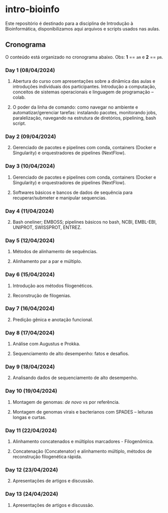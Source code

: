 # intro-bioinfo

Este repositório é destinado para a disciplina de Introdução à Bioinformática, disponibilizamos aqui arquivos e scripts usados nas aulas.

## Cronograma

O conteúdo está organizado no cronograma abaixo. Obs: **1** == `am` e **2** == `pm`.

### Day 1 (08/04/2024)

1. Abertura do curso com apresentações sobre a dinâmica das aulas e introduções individuais dos participantes. Introdução a computação, conceitos de sistemas operacionais e linguagem de programação – colab.

2. O poder da linha de comando: como navegar no ambiente e automatizar/gerenciar tarefas: instalando pacotes, monitorando jobs, paralelização, navegando na estrutura de diretórios, pipelining, bash script.

### Day 2 (09/04/2024)

2. Gerenciado de pacotes e pipelines com conda, containers (Docker e Singularity) e orquestradores de pipelines (NextFlow).

### Day 3 (10/04/2024)

1. Gerenciado de pacotes e pipelines com conda, containers (Docker e Singularity) e orquestradores de pipelines (NextFlow).

2. Softwares básicos e bancos de dados de sequência para recuperar/submeter e manipular sequencias.

### Day 4 (11/04/2024)

2. Bash oneliner; EMBOSS; pipelines básicos no bash, NCBI, EMBL-EBI, UNIPROT, SWISSPROT, ENTREZ.

### Day 5 (12/04/2024)

1. Métodos de alinhamento de sequências.

2. Alinhamento par a par e múltiplo.

### Day 6 (15/04/2024)

1. Introdução aos métodos filogenéticos.

2. Reconstrução de filogenias.

### Day 7 (16/04/2024)

2. Predição gênica e anotação funcional.

### Day 8 (17/04/2024)

1. Análise com Augustus e Prokka.

2. Sequenciamento de alto desempenho: fatos e desafios.

### Day 9 (18/04/2024)

2. Analisando dados de sequenciamento de alto desempenho.

### Day 10 (19/04/2024)

1. Montagem de genomas: _de novo_ vs por referência.

2. Montagem de genomas virais e bacterianos com SPADES – leituras longas e curtas.

### Day 11 (22/04/2024)

1. Alinhamento concatenados e múltiplos marcadores - Filogenômica.

2. Concatenação (Concatenator) e alinhamento múltiplo, métodos de reconstrução filogenética rápida.

### Day 12 (23/04/2024)

2. Apresentações de artigos e discussão.

### Day 13 (24/04/2024)

1. Apresentações de artigos e discussão.